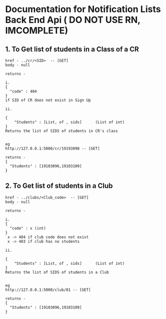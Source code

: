 # Documentation for Notification Lists Back End Api ( DO NOT USE RN, IMCOMPLETE)

## 1. To Get list of students in a Class of a CR

    href - ../cr/<SID>  -- [GET]
    body - null

    returns - 

    i.
    {
      "code" : 404
    }
    if SID of CR does not exist in Sign Up

    ii. 

    {
        "Students" : [List, of , sids]      (List of int)
    }
    Returns the list of SIDS of students in CR's class


    eg 
    http://127.0.0.1:5000/cr/19193098 -- [GET]

    returns - 
    {
      "Students" : [19103096,19103109]
    }
    
## 2. To Get list of students in a Club

    href - ../clubs/<Club_code>  -- [GET]
    body - null

    returns - 

    i.
    {
      "code" : x (int)
    }
     x -> 404 if club code does not exist
     x -> 403 if club has no students

    ii. 

    {
        "Students" : [List, of , sids]      (List of int)
    }
    Returns the list of SIDS of students in a Club


    eg 
    http://127.0.0.1:5000/club/01 -- [GET]

    returns - 
    {
      "Students" : [19103096,19103109]
    }
    